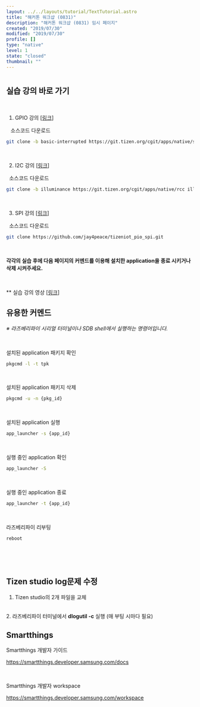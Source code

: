 ```yaml
---
layout: ../../layouts/tutorial/TextTutorial.astro
title: "해커톤 워크샵 (0831)"
description: "해커톤 워크샵 (0831) 임시 페이지"
created: "2019/07/30"
modified: "2019/07/30"
profile: []
type: "native"
level: 1
state: "closed"
thumbnail: ""
---
```



# 

## 실습 강의 바로 가기

 

1. GPIO 강의 [[링크](http://tizenschool.org/tutorial/154)]

   소스코드 다운로드

```bash
git clone -b basic-interrupted https://git.tizen.org/cgit/apps/native/st-things-light
```

 

2. I2C 강의 [[링크](http://tizenschool.org/tutorial/153)]

  소스코드 다운로드

```bash
git clone -b illuminance https://git.tizen.org/cgit/apps/native/rcc illuminance
```

 

3. SPI 강의 [[링크](http://tizenschool.org/tutorial/152)]

  소스코드 다운로드

```bash
git clone https://github.com/jay4peace/tizeniot_pio_spi.git
```

 

 **각각의 실습 후에 다음 페이지의 커멘드를 이용해 설치한 application을 종료 시키거나 삭제 시켜주세요.** 

 

** 실습 강의 영상 [[링크](http://tizenschool.org/tutorial/159)]

## 유용한 커멘드

 *※ 라즈베리파이 시리얼 터미널이나 SDB shell에서 실행하는 명령어입니다.* 

 

설치된 application 패키지 확인

```bash
pkgcmd -l -t tpk
```

 

설치된 application 패키지 삭제 

```bash
pkgcmd -u -n {pkg_id}
```

 

설치된 application 실행

```bash
app_launcher -s {app_id}
```

 

실행 중인 application 확인

```bash
app_launcher -S
```

 

실행 중인 application 종료

```bash
app_launcher -t {app_id}
```

 

라즈베리파이 리부팅

```bash
reboot
```

 

 

## Tizen studio log문제 수정

1. Tizen studio의 2개 파일을 교체<br/> 


2. 라즈베리파이 터미널에서  **dlogutil -c**  실행 (매 부팅 시마다 필요)

## Smartthings

Smartthings 개발자 가이드

https://smartthings.developer.samsung.com/docs

 

Smartthings 개발자 workspace

https://smartthings.developer.samsung.com/workspace

